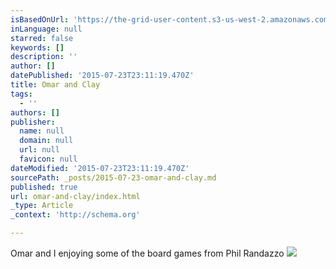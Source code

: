 ```yaml
---
isBasedOnUrl: 'https://the-grid-user-content.s3-us-west-2.amazonaws.com/f37c6025-554d-4e34-b833-8313cf75839e.jpg'
inLanguage: null
starred: false
keywords: []
description: ''
author: []
datePublished: '2015-07-23T23:11:19.470Z'
title: Omar and Clay
tags:
  - ''
authors: []
publisher:
  name: null
  domain: null
  url: null
  favicon: null
dateModified: '2015-07-23T23:11:19.470Z'
sourcePath: _posts/2015-07-23-omar-and-clay.md
published: true
url: omar-and-clay/index.html
_type: Article
_context: 'http://schema.org'

---
```

Omar and I enjoying some of the board games from Phil Randazzo
![](https://the-grid-user-content.s3-us-west-2.amazonaws.com/f37c6025-554d-4e34-b833-8313cf75839e.jpg)